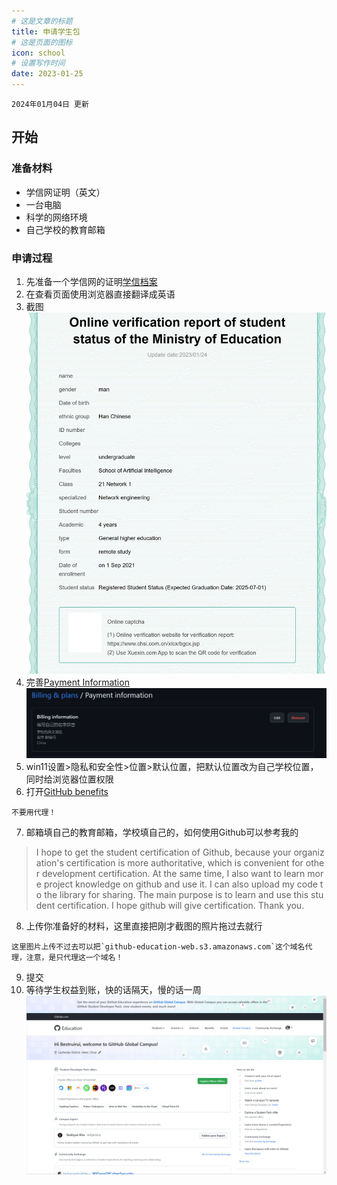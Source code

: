 ```yaml
---
# 这是文章的标题
title: 申请学生包
# 这是页面的图标
icon: school
# 设置写作时间
date: 2023-01-25
---
```

```info
2024年01月04日 更新      
```
## 开始
### 准备材料
- 学信网证明（英文）
- 一台电脑
- 科学的网络环境
- 自己学校的教育邮箱
### 申请过程
1. 先准备一个学信网的证明[学信档案 ](https://my.chsi.com.cn/archive/bab/index.action)
2. 在查看页面使用浏览器直接翻译成英语
3. 截图![示例](./student.jpg "示例")
4. 完善[Payment Information](https://github.com/settings/billing/payment_information)![](./20240104192359.png)
5. win11设置>隐私和安全性>位置>默认位置，把默认位置改为自己学校位置，同时给浏览器位置权限
6. 打开[GitHub benefits](https://education.github.com/discount_requests/pack_application)
````danger
不要用代理！
````
7. 邮箱填自己的教育邮箱，学校填自己的，如何使用Github可以参考我的
>I hope to get the student certification of Github, because your organization's certification is more authoritative, which is convenient for other development certification. At the same time, I also want to learn more project knowledge on github and use it. I can also upload my code to the library for sharing. The main purpose is to learn and use this student certification. I hope github will give certification. Thank you.
8. 上传你准备好的材料，这里直接把刚才截图的照片拖过去就行
````tip
这里图片上传不过去可以把`github-education-web.s3.amazonaws.com`这个域名代理，注意，是只代理这一个域名！
````
9. 提交
10. 等待学生权益到账，快的话隔天，慢的话一周
![成功](./studentsucces.png)
